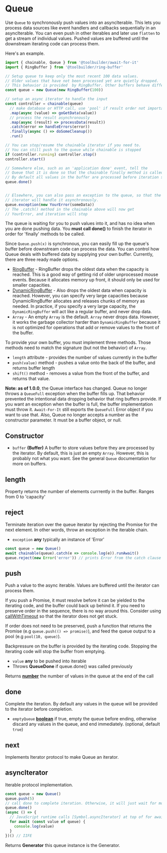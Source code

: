 # Queue

Use `Queue` to synchronously push values into an asyncIterable. This lets you process data sources like event handlers and callbacks sequentially in an asyncIterable. You can even push in other iterables and later use `flatten` to get a stream of individual values. Pushed values are buffered until the downstream iterating code can process them.

Here's an example.

```javascript
import { chainable, Queue } from '@toolbuilder/await-for-it'
import { RingBuffer } from '@toolbuilder/ring-buffer'

// Setup queue to keep only the most recent 100 data values.
// Older values that have not been processed yet are quietly dropped.
// This behavior is provided  by RingBuffer. Other buffers behave differently.
const queue = new Queue(new RingBuffer(100))

// setup an async iterator to handle the input
const controller = chainable(queue)
  // make database or HTTP call, use 'pool' if result order not important
  .map(async (value) => goGetData(value))
  // process the result asynchronously
  .map(async (result) => processData(result))
  .catch(error => handleErrors(error))
  .finally(async () => doSomeCleanup())
  .run()

// You can stop/resume the chainable iterator if you need to.
// You can still push to the queue while chainable is stopped
if (controller.running) controller.stop()
controller.start()

// Somewhere else, such as an 'application done' event, tell the
// Queue that it is done so that the chainable finally method is called
// By default all values in the buffer are processed before iteration stops.
queue.done()


// Elsewhere, you can also pass an exception to the queue, so that the async
// iterator will handle it asynchronously.
queue.exception(new YourError(someData))
// The .catch() method in the chainable above will now get
// YourError, and iteration will stop

```

The queue is waiting for you to push values into it, and has no idea when you are done pushing data. You **must call done()** to finish the iterator in order for 'finally' methods to be called.

Since `Queue.push(x)` is synchronous, you can easily fill up the queue's buffer before downstream code can process the data. You can control how Queue deals with buffered data by supplying your own buffer. Currently, there are three ready made options.

* [RingBuffer](https://github.com/toolbuilder/ring-buffer) - RingBuffer drops the oldest data when the capacity is reached. This is a good way of getting rid of older unprocessed mouse events. Because it allocates memory up front, it should only be used for smaller capacities.
* [DynamicRingBuffer](https://github.com/toolbuilder/dynamic-ring-buffer) - Also drops the oldest data when capacity is reached. However, you can specify very large capacities because DynamicRingBuffer allocates and releases chunks of memory as needed. In practice, if you specify a very large capacity, the `DynamicRingBuffer` will act like a regular buffer, and never drop data.
* `Array` - An empty `Array` is the default. `Array` never drops data. However, it works the garbage collector harder than `DynamicRingBuffer` because it is not optimized for operations that add or remove values to the front of the buffer.

To provide your own buffer, you must implement three methods. Those methods need to match the signature (but not the behavior) of `Array`.

* `length` attribute - provides the number of values currently in the buffer
* `push(value)` method - pushes a value onto the back of the buffer, and returns buffer length
* `shift()` method - removes a value from the front of the buffer, and returns that value.

**Note: as of 1.0.0**, the Queue interface has changed. Queue no longer throws a `QueueFull` exception when the buffer fills up. That behavior prevented the intentional data dropping behavior that ring buffers provide. If you want an exception when the buffer is full, the buffer implementation must throw it. `Await-For-It` still exports the `QueueFull` Error object if you want to use that. Also, Queue no longer accepts a number as the constructor parameter. It must be a buffer object, or null.

## Constructor

-   `buffer` **(Buffer)** A buffer to store values before they are processed by the iterator. By default, this is just an empty `Array`. However, this is probably not what you want. See the general `Queue` documentation for more on buffers.

## length

Property returns the number of elements currrently in the buffer. Ranges from 0 to 'capacity'

## reject

Terminate iteration over the queue iterator by rejecting the Promise for
the next element. In other words, throw an exception in the iterable chain.

-   `exception` **any** typically an instance of 'Error'

```javascript
const queue = new Queue()
await chainable(queue).catch(e => console.log(e)).runAwait()
queue.reject(new Error('error')) // prints Error from the catch clause above
```

## push

Push a value to the async iterable. Values are buffered until the
iterator can process them.

If you push a Promise, it must resolve before it can be yielded
to the iterating code, and the buffer could back up behind it. If
you need to preserve order in the sequence, there is no way around
this. Consider using [callWithTimeout](./timeouts.md) so that the
iterator does not get stuck.

If order does not need to be preserved, push a function that returns
the Promise (e.g `queue.push(() => promise)`), and feed the queue output
to a pool (e.g `pool(10, queue)`).

Backpressure on the buffer is provided by the iterating code. Stopping
the iterating code will stop the buffer from emptying.


-   `value` **any** to be pushed into iterable
-   Throws **QueueDone** if queue.done() was called previously

Returns **[number][15]** the number of values in the queue at the end of the call

## done

Complete the iteration. By default any values in the queue will
be provided to the iterator before completion.

-   `emptyQueue` **[boolean][16]** if true, empty the queue before ending,
    otherwise discard any values in the queue, and end immediately. (optional, default `true`)

## next

Implements Iterator protocol to make Queue an iterator.

## asyncIterator

Iterable protocol implementation.

```javascript
const queue = new Queue()
queue.push(5)
// call done to complete iteration. Otherwise, it will just wait for more pushes
queue.done()
(async () => {
  // JavaScript runtime calls [Symbol.asyncIterator] at top of for await ...of loop
  for await (const value of queue) {
    console.log(value)
  }
})() // IIFE
```

Returns **Generator** this queue instance is the Generator.


[15]: https://developer.mozilla.org/docs/Web/JavaScript/Reference/Global_Objects/Number

[16]: https://developer.mozilla.org/docs/Web/JavaScript/Reference/Global_Objects/Boolean
